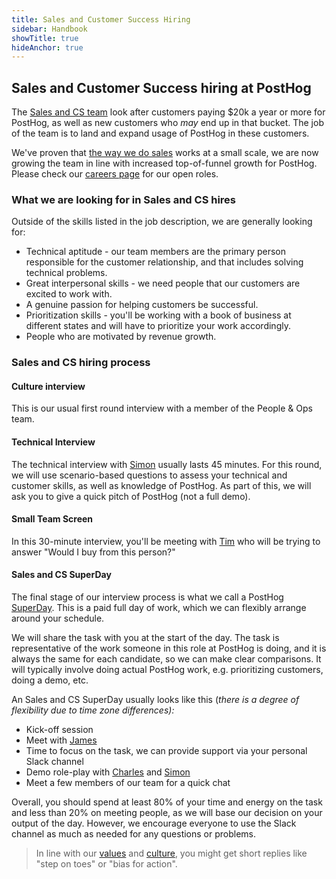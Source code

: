 ```yaml
---
title: Sales and Customer Success Hiring
sidebar: Handbook
showTitle: true
hideAnchor: true
---
```


## Sales and Customer Success hiring at PostHog

The [Sales and CS team](/teams/sales-cs) look after customers paying $20k a year or more for PostHog, as well as new customers who _may_ end up in that bucket.  The job of the team is to land and expand usage of PostHog in these customers.

We've proven that [the way we do sales](/sales) works at a small scale, we are now growing the team in line with increased top-of-funnel growth for PostHog. Please check our [careers page](/careers) for our open roles. 

### What we are looking for in Sales and CS hires

Outside of the skills listed in the job description, we are generally looking for: 

*   Technical aptitude - our team members are the primary person responsible for the customer relationship, and that includes solving technical problems.
*   Great interpersonal skills - we need people that our customers are excited to work with.
*   A genuine passion for helping customers be successful.
*   Prioritization skills - you'll be working with a book of business at different states and will have to prioritize your work accordingly.
*   People who are motivated by revenue growth.

### Sales and CS hiring process 

#### Culture interview

This is our usual first round interview with a member of the People & Ops team. 

#### Technical Interview 

The technical interview with [Simon](/community/profiles/28895) usually lasts 45 minutes.  For this round, we will use scenario-based questions to assess your technical and customer skills, as well as knowledge of PostHog. As part of this, we will ask you to give a quick pitch of PostHog (not a full demo). 

#### Small Team Screen

In this 30-minute interview, you'll be meeting with [Tim](/tim) who will be trying to answer "Would I buy from this person?"

#### Sales and CS SuperDay

The final stage of our interview process is what we call a PostHog [SuperDay](/handbook/people/hiring-process#posthog-superday). This is a paid full day of work, which we can flexibly arrange around your schedule. 

We will share the task with you at the start of the day. The task is representative of the work someone in this role at PostHog is doing, and it is always the same for each candidate, so we can make clear comparisons. It will typically involve doing actual PostHog work, e.g. prioritizing customers, doing a demo, etc. 

An Sales and CS SuperDay usually looks like this  (_there is a degree of flexibility due to time zone differences):_

*   Kick-off session
*   Meet with [James](/james)
*   Time to focus on the task, we can provide support via your personal Slack channel 
*   Demo role-play with [Charles](/charles) and [Simon](/community/profiles/28895)
*   Meet a few members of our team for a quick chat

Overall, you should spend at least 80% of your time and energy on the task and less than 20% on meeting people, as we will base our decision on your output of the day. However, we encourage everyone to use the Slack channel as much as needed for any questions or problems. 

> In line with our [values](/handbook/company/values) and [culture](/handbook/company/culture), you might get short replies like "step on toes" or "bias for action".
